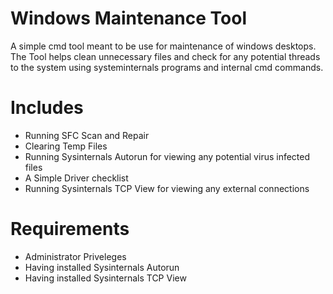 # Windows Maintenance Tool
A simple cmd tool meant to be use for maintenance of windows desktops.
The Tool helps clean unnecessary files and check for any potential threads to the system using systeminternals programs
and internal cmd commands.

# Includes
 - Running SFC Scan and Repair
 - Clearing Temp Files
 - Running Sysinternals Autorun for viewing any potential virus infected files
 - A Simple Driver checklist
 - Running Sysinternals TCP View for viewing any external connections

# Requirements
- Administrator Priveleges
- Having installed Sysinternals Autorun
- Having installed Sysinternals TCP View
